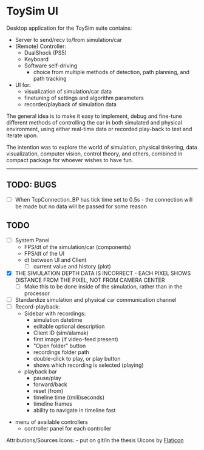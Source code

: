 # ToySim UI

Desktop application for the ToySim suite contains:

- Server to send/recv to/from simulation/car  
- (Remote) Controller:
  - DualShock (PS5)
  - Keyboard  
  - Software self-driving
    - choice from multiple methods of detection, path planning, and path tracking
- UI for:
  - visualization of simulation/car data
  - finetuning of settings and algorithm parameters
  - recorder/playback of simulation data

The general idea is to make it easy to implement, debug and fine-tune different
methods of controlling the car in both simulated and physical environment, using either real-time
data or recorded play-back to test and iterate upon.

The intention was to explore the world of simulation, physical tinkering, data visualization,
computer vision, control theory, and others, combined in compact package for whoever wishes to have fun.

---

## TODO: BUGS

- [ ] When TcpConnection_BP has tick time set to 0.5s - the connection will be made but no data will be passed for some reason

## TODO

 
- [ ] System Panel
  - FPS/dt of the simulation/car (components)
  - FPS/dt of the UI
  - dt between UI and Client
    - [ ] current value and history (plot)
- [x] THE SIMULATION DEPTH DATA IS INCORRECT - EACH PIXEL SHOWS DISTANCE FROM THE PIXEL, NOT FROM CAMERA CENTER
  - [ ] Make this to be done inside of the simulation, rather than in the processor
- [ ] Standardize simulation and physical car communication channel
- [ ] Record-playback:
  - Sidebar with recordings:
    - simulation datetime
    - editable optional description
    - Client ID (sim/alamak)
    - first image (if video-feed present)
    - "Open folder" button
    - recordings folder path
    - double-click to play, or play button
    - shows which recording is selected (playing)
  - playback bar
    - pause/play
    - forward/back
    - reset (from)
    - timeline time ((mili)seconds)
    - timeline frames
    - ability to navigate in timeline fast
- menu of available controllers
  - controller panel for each controller

Attributions/Sources
Icons: - put on git/in the thesis
Uicons by <a href="https://www.flaticon.com/uicons">Flaticon</a>
